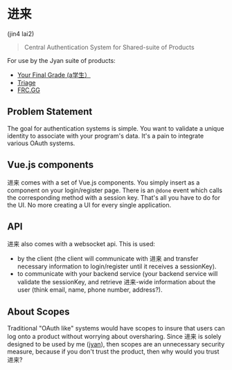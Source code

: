 # 进来

(jin4 lai2)

> Central Authentication System for Shared-suite of Products

For use by the Jyan suite of products:

- [Your Final Grade (a学生）](https://github.com/yourfinalgrade)
- [Triage](https://github.com/JCharante/triage-spa-v2)
- [FRC.GG](https://github.com/JCharante/frc-gg)

## Problem Statement
The goal for authentication systems is simple. You want to validate a unique identity to associate with your program's data. It's a pain to integrate various OAuth systems.

## Vue.js components

进来 comes with a set of Vue.js components. You simply insert <jinlai/> as a component on your login/register page. There is an `@done` event which calls the corresponding method with a session key. That's all you have to do for the UI. No more creating a UI for every single application.

## API

进来 also comes with a websocket api. This is used: 
- by the client (the client will communicate with 进来 and transfer necessary information to login/register until it receives a sessionKey).
- to communicate with your backend service (your backend service will validate the sessionKey, and retrieve 进来-wide information about the user (think email, name, phone number, address?).

## About Scopes

Traditional "OAuth like" systems would have scopes to insure that users can log onto a product without worrying about oversharing. Since 进来 is solely designed to be used by me ([jyan](https://jcharante.com)), then scopes are an unnecessary security measure, because if you don't trust the product, then why would you trust 进来?
